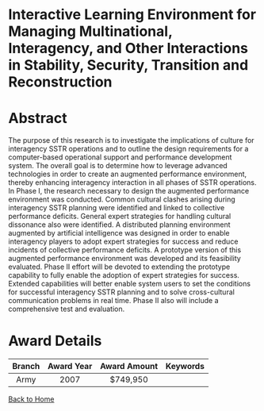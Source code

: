 
Interactive Learning Environment for Managing Multinational, Interagency, and Other Interactions in Stability, Security, Transition and Reconstruction
======================================================================================================================================================

# Abstract


The purpose of this research is to investigate the implications of culture for interagency SSTR operations and to outline the design requirements for a computer-based operational support and performance development system. The overall goal is to determine how to leverage advanced technologies in order to create an augmented performance environment, thereby enhancing interagency interaction in all phases of SSTR operations. In Phase I, the research necessary to design the augmented performance environment was conducted. Common cultural clashes arising during interagency SSTR planning were identified and linked to collective performance deficits. General expert strategies for handling cultural dissonance also were identified. A distributed planning environment augmented by artificial intelligence was designed in order to enable interagency players to adopt expert strategies for success and reduce incidents of collective performance deficits. A prototype version of this augmented performance environment was developed and its feasibility evaluated. Phase II effort will be devoted to extending the prototype capability to fully enable the adoption of expert strategies for success. Extended capabilities will better enable system users to set the conditions for successful interagency SSTR planning and to solve cross-cultural communication problems in real time. Phase II also will include a comprehensive test and evaluation.  

# Award Details

|Branch|Award Year|Award Amount|Keywords|
| :---: | :---: | :---: | :---: |
|Army|2007|$749,950||
  
  


[Back to Home](https://github.com/chrischow/dod_sbir_awards/Reports/JH/#2282)